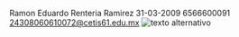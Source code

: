 Ramon Eduardo Renteria Ramirez
31-03-2009
6566600091
24308060610072@cetis61.edu.mx
![texto alternativo]([[URL_o_ruta_de_la_imagen](https://github.com/RamonRenteria1/RRRE-17-09-25/blob/259849d66961add0898829dfb97452acfa806127/20250917_164817.jpg)](https://github.com/RamonRenteria1/RRRE-17-09-25/blob/main/20250917_164817.jpg?raw=true))
